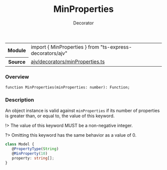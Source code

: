 <header class="symbol-info-header">    <h1 id="minproperties">MinProperties</h1>    <label class="symbol-info-type-label decorator">Decorator</label>      </header>
<section class="symbol-info">      <table class="is-full-width">        <tbody>        <tr>          <th>Module</th>          <td>            <div class="lang-typescript">                <span class="token keyword">import</span> { MinProperties }                 <span class="token keyword">from</span>                 <span class="token string">"ts-express-decorators/ajv"</span>                            </div>          </td>        </tr>        <tr>          <th>Source</th>          <td>            <a href="https://romakita.github.io/ts-express-decorators/#//blob/v2.17.0/src/ajv/decorators/minProperties.ts#L0-L0">                ajv/decorators/minProperties.ts            </a>        </td>        </tr>                </tbody>      </table>    </section>

### Overview

<pre><code class="typescript-lang">function <span class="token function">MinProperties</span><span class="token punctuation">(</span>minProperties<span class="token punctuation">:</span> <span class="token keyword">number</span><span class="token punctuation">)</span><span class="token punctuation">:</span> Function<span class="token punctuation">;</span></code></pre>

### Description

An object instance is valid against `minProperties` if its number of properties is greater than, or equal to, the value of this keyword.

!> The value of this keyword MUST be a non-negative integer.

?> Omitting this keyword has the same behavior as a value of 0.

```typescript
class Model {
   @PropertyType(String)
   @MinProperty(10)
   property: string[];
}
```
